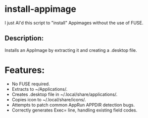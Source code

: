 # install-appimage

I just AI'd this script to "install" Appimages without the use of FUSE.
## Description: 
Installs an AppImage by extracting it and creating a .desktop file.
# Features:
   - No FUSE required.
   - Extracts to ~/Applications/<AppName>.
   - Creates .desktop file in ~/.local/share/applications/.
   - Copies icon to ~/.local/share/icons/.
   - Attempts to patch common AppRun APPDIR detection bugs.
   - Correctly generates Exec= line, handling existing field codes.
